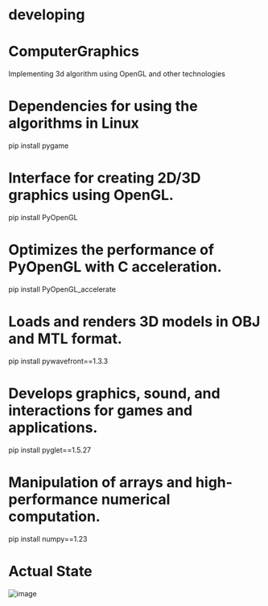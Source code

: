# developing

# ComputerGraphics
 Implementing 3d algorithm using OpenGL and other technologies

# Dependencies for using the algorithms in Linux

pip install pygame

# Interface for creating 2D/3D graphics using OpenGL.
pip install PyOpenGL

# Optimizes the performance of PyOpenGL with C acceleration.
pip install PyOpenGL_accelerate

# Loads and renders 3D models in OBJ and MTL format.
pip install pywavefront==1.3.3

# Develops graphics, sound, and interactions for games and applications.
pip install pyglet==1.5.27


# Manipulation of arrays and high-performance numerical computation.
pip install numpy==1.23

# Actual State

![image](https://github.com/user-attachments/assets/9bd97f3b-b1ee-4f3e-b3e6-c950956a1855)

